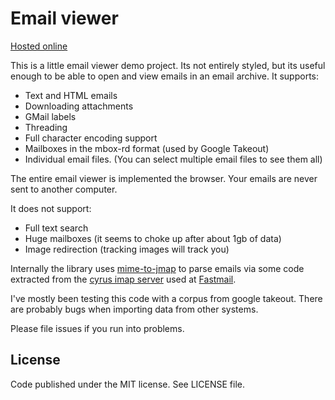 # Email viewer

[Hosted online](https://josephg.com/mail-viewer/index.html)

This is a little email viewer demo project. Its not entirely styled, but its useful enough to be able to open and view emails in an email archive. It supports:

- Text and HTML emails
- Downloading attachments
- GMail labels
- Threading
- Full character encoding support
- Mailboxes in the mbox-rd format (used by Google Takeout)
- Individual email files. (You can select multiple email files to see them all)

The entire email viewer is implemented the browser. Your emails are never sent to another computer.

It does not support:

- Full text search
- Huge mailboxes (it seems to choke up after about 1gb of data)
- Image redirection (tracking images will track you)

Internally the library uses [mime-to-jmap](https://github.com/josephg/mime-to-jmap) to parse emails via some code extracted from the [cyrus imap server](https://github.com/cyrusimap/cyrus-imapd/) used at [Fastmail](https://www.fastmail.com/).

I've mostly been testing this code with a corpus from google takeout. There are probably bugs when importing data from other systems.

Please file issues if you run into problems.


## License

Code published under the MIT license. See LICENSE file.